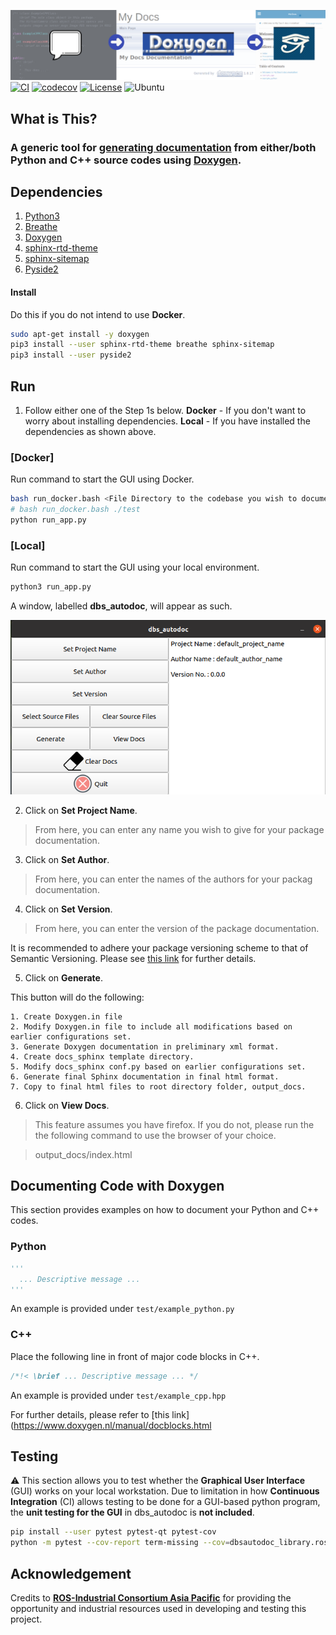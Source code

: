 ![](img/function.png)
[![CI](https://github.com/cardboardcode/dbs_autodoc/actions/workflows/ci.yml/badge.svg)](https://github.com/cardboardcode/dbs_autodoc/actions/workflows/ci.yml) [![codecov](https://codecov.io/gh/cardboardcode/dbs_autodoc/branch/main/graph/badge.svg?token=JM8V8SZE8T)](https://codecov.io/gh/cardboardcode/dbs_autodoc) [![License](https://img.shields.io/badge/License-Apache%202.0-blue.svg)](https://opensource.org/licenses/Apache-2.0) ![Ubuntu](https://img.shields.io/badge/Ubuntu-E95420?style=for-the-badge&logo=ubuntu&logoColor=white)

## **What is This?**

### A generic tool for <ins>generating documentation</ins> from either/both **Python** and **C++** source codes using <ins>Doxygen</ins>.

## **Dependencies**
1. [Python3](https://www.python.org/downloads/)
2. [Breathe](https://pypi.org/project/breathe/)
3. [Doxygen](https://www.doxygen.nl/index.html)
4. [sphinx-rtd-theme](https://sphinx-rtd-theme.readthedocs.io/en/stable/installing.html)
5. [sphinx-sitemap](https://pypi.org/project/sphinx-sitemap/)
6. [Pyside2](https://pypi.org/project/PySide2/)

#### Install
Do this if you do not intend to use **Docker**.

```bash
sudo apt-get install -y doxygen
pip3 install --user sphinx-rtd-theme breathe sphinx-sitemap
pip3 install --user pyside2
```

## **Run**

1. Follow either one of the Step 1s below.
**Docker** - If you don't want to worry about installing dependencies.
**Local** - If you have installed the dependencies as shown above.

### [**Docker**]
Run command to start the GUI using Docker.

```bash
bash run_docker.bash <File Directory to the codebase you wish to document>
# bash run_docker.bash ./test
python run_app.py
```
### [**Local**]
Run command to start the GUI using your local environment.

```bash
python3 run_app.py
```

A window, labelled **dbs_autodoc**, will appear as such.

![](img/gui_window.png)

2. Click on **Set Project Name**.

> From here, you can enter any name you wish to give for your package documentation.

3. Click on **Set Author**.

> From here, you can enter the names of the authors for your packag documentation.

4. Click on **Set Version**.

> From here, you can enter the version of the package documentation.

It is recommended to adhere your package versioning scheme to that of Semantic Versioning. Please see [this link](https://semver.org/) for further details.

5. Click on **Generate**.

This button will do the following:

```
1. Create Doxygen.in file
2. Modify Doxygen.in file to include all modifications based on earlier configurations set.
3. Generate Doxygen documentation in preliminary xml format.
4. Create docs_sphinx template directory.
5. Modify docs_sphinx conf.py based on earlier configurations set.
6. Generate final Sphinx documentation in final html format.
7. Copy to final html files to root directory folder, output_docs.
```

6. Click on **View Docs**.

> This feature assumes you have firefox. If you do not, please run the the following command to use the browser of your choice.

> <browser> output_docs/index.html


## **Documenting Code with Doxygen**

This section provides examples on how to document your Python and C++ codes.

### **Python**

```python
'''
  ... Descriptive message ...
'''
```
An example is provided under `test/example_python.py`

### **C++**

Place the following line in front of major code blocks in C++.
```cpp
/*!< \brief ... Descriptive message ... */
```
An example is provided under `test/example_cpp.hpp`

For further details, please refer to [this link](https://www.doxygen.nl/manual/docblocks.html

## **Testing**
:warning:
This section allows you to test whether the **Graphical User Interface** (GUI) works on your local workstation. Due to limitation in how **Continuous Integration** (CI) allows testing to be done for a GUI-based python program, the **unit testing for the GUI** in dbs_autodoc is **not included**.
```bash
pip install --user pytest pytest-qt pytest-cov
python -m pytest --cov-report term-missing --cov=dbsautodoc_library.rosdocgui  test_pytest/test_run_gui.py
```

## **Acknowledgement**
Credits to **[ROS-Industrial Consortium Asia Pacific](https://rosindustrial.org/ric-apac)** for providing the opportunity and industrial resources used in developing and testing this project.
